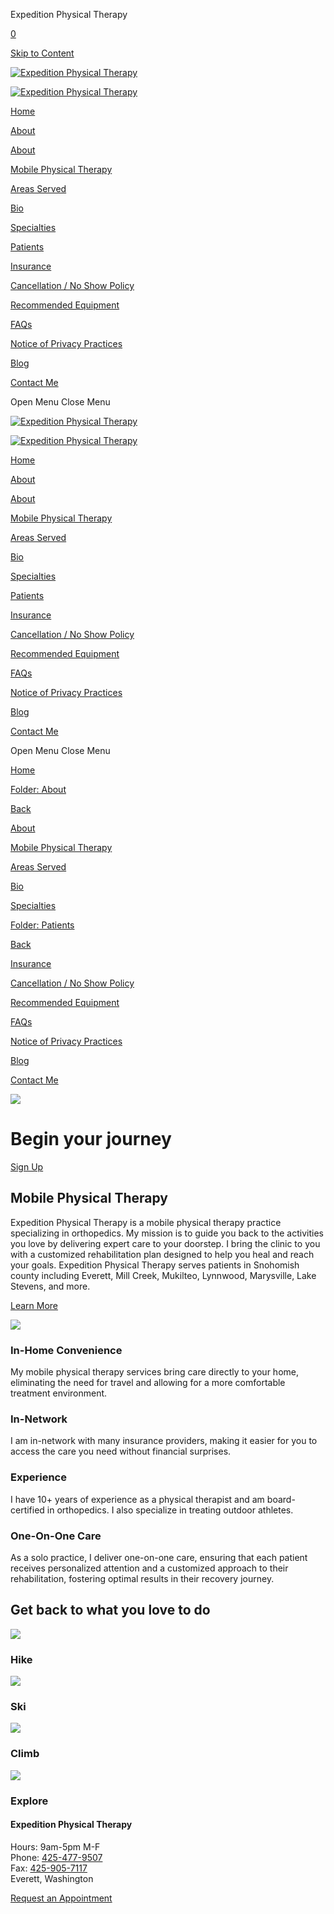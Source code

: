 Expedition Physical Therapy



[0](/cart)

[Skip to Content](#page)


[![Expedition Physical Therapy](//images.squarespace-cdn.com/content/v1/678211f915ef0c2598fb2da2/b3d6e1e0-072b-4b36-9640-4e7e39252cd7/Expedition+PT+Logo+Narrow.jpg?format=1500w)](/)

[![Expedition Physical Therapy](//images.squarespace-cdn.com/content/v1/678211f915ef0c2598fb2da2/b3d6e1e0-072b-4b36-9640-4e7e39252cd7/Expedition+PT+Logo+Narrow.jpg?format=1500w)](/)

[Home](/)

[About](/new-dropdown)

[About](/about)

[Mobile Physical Therapy](/mobile-physical-therapy)

[Areas Served](/areas-served)

[Bio](/bio)

[Specialties](/specialties)

[Patients](/patient-resources)

[Insurance](/insurance)

[Cancellation / No Show Policy](/cancellation-no-show-policy)

[Recommended Equipment](/recommended-equipment)

[FAQs](/faqs)

[Notice of Privacy Practices](/notice-of-privacy-practices)

[Blog](/blog)

[Contact Me](/contact)



Open Menu
Close Menu

[![Expedition Physical Therapy](//images.squarespace-cdn.com/content/v1/678211f915ef0c2598fb2da2/b3d6e1e0-072b-4b36-9640-4e7e39252cd7/Expedition+PT+Logo+Narrow.jpg?format=1500w)](/)

[![Expedition Physical Therapy](//images.squarespace-cdn.com/content/v1/678211f915ef0c2598fb2da2/b3d6e1e0-072b-4b36-9640-4e7e39252cd7/Expedition+PT+Logo+Narrow.jpg?format=1500w)](/)

[Home](/)

[About](/new-dropdown)

[About](/about)

[Mobile Physical Therapy](/mobile-physical-therapy)

[Areas Served](/areas-served)

[Bio](/bio)

[Specialties](/specialties)

[Patients](/patient-resources)

[Insurance](/insurance)

[Cancellation / No Show Policy](/cancellation-no-show-policy)

[Recommended Equipment](/recommended-equipment)

[FAQs](/faqs)

[Notice of Privacy Practices](/notice-of-privacy-practices)

[Blog](/blog)

[Contact Me](/contact)



Open Menu
Close Menu

[Home](/)

[Folder:
About](/new-dropdown)

[Back](/)

[About](/about)

[Mobile Physical Therapy](/mobile-physical-therapy)

[Areas Served](/areas-served)

[Bio](/bio)

[Specialties](/specialties)

[Folder:
Patients](/patient-resources)

[Back](/)

[Insurance](/insurance)

[Cancellation / No Show Policy](/cancellation-no-show-policy)

[Recommended Equipment](/recommended-equipment)

[FAQs](/faqs)

[Notice of Privacy Practices](/notice-of-privacy-practices)

[Blog](/blog)

[Contact Me](/contact)



![](https://images.squarespace-cdn.com/content/v1/678211f915ef0c2598fb2da2/384d9a09-bfa2-4351-807d-75c66a0e1999/Physical+Therapy+Journey.jpg)

Begin your journey
==================

[Sign Up](/contact)

**Mobile Physical Therapy**
---------------------------

Expedition Physical Therapy is a mobile physical therapy practice specializing in orthopedics. My mission is to guide you back to the activities you love by delivering expert care to your doorstep. I bring the clinic to you with a customized rehabilitation plan designed to help you heal and reach your goals. Expedition Physical Therapy serves patients in Snohomish county including Everett, Mill Creek, Mukilteo, Lynnwood, Marysville, Lake Stevens, and more.

[Learn More](/mobile-physical-therapy)

![](https://images.squarespace-cdn.com/content/v1/678211f915ef0c2598fb2da2/f9a05fa4-3f4c-49c2-a7cc-f8b39d7c5cdc/Physical+Therapy+Mountains.jpg)

### In-Home Convenience

My mobile physical therapy services bring care directly to your home, eliminating the need for travel and allowing for a more comfortable treatment environment.

### In-Network

I am in-network with many insurance providers, making it easier for you to access the care you need without financial surprises.

### Experience

I have 10+ years of experience as a physical therapist and am board-certified in orthopedics. I also specialize in treating outdoor athletes.

### One-On-One Care

As a solo practice, I deliver one-on-one care, ensuring that each patient receives personalized attention and a customized approach to their rehabilitation, fostering optimal results in their recovery journey.

Get back to what you love to do
-------------------------------

![](https://images.squarespace-cdn.com/content/v1/678211f915ef0c2598fb2da2/1739053428574-BSKL4VJJ1DIGF96OV9NQ/unsplash-image-Yizrl9N_eDA.jpg)

### Hike

![](https://images.squarespace-cdn.com/content/v1/678211f915ef0c2598fb2da2/1738823321922-T63VEK97Q23PJCXZCO2Z/Skiing+2.jpg)

### Ski

![](https://images.squarespace-cdn.com/content/v1/678211f915ef0c2598fb2da2/53151723-0e22-4192-9f24-bb7b0ee37455/Climbing+Physical+Therapy.jpg)

### Climb

![](https://images.squarespace-cdn.com/content/v1/678211f915ef0c2598fb2da2/1741486653746-UML8YJEP6MRU4GKWS4GZ/unsplash-image-lpYWtWpTwbs.jpg)

### Explore



#### Expedition Physical Therapy

Hours: 9am-5pm M-F  
Phone: [425-477-9507](tel:4254779507)  
Fax: [425-905-7117](tel:4259057117)  
Everett, Washington

[Request an Appointment](/contact)